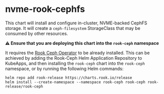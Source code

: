 # nvme-rook-cephfs

This chart will install and configure in-cluster, NVME-backed CephFS storage. It will create a `ceph-filesystem` StorageClass that may be consumed by other resources.

**:warning: Ensure that you are deploying this chart into the `rook-ceph` namespace**

It requires the [Rook Ceph Operator](https://rook.io/docs/rook/v1.8/helm-operator.html) to be already installed. This can be achieved by adding the Rook-Ceph Helm Application Repository to KubeApps, and then installing the `rook-ceph` chart into the `rook-ceph` namespace, or by running the following Helm commands:

```
helm repo add rook-release https://charts.rook.io/release
helm install --create-namespace --namespace rook-ceph rook-ceph rook-release/rook-ceph
```